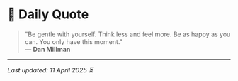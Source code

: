 # 📜 Daily Quote

> "Be gentle with yourself. Think less and feel more. Be as happy as you can. You only have this moment."  
> — **Dan Millman**

---

_Last updated: 11 April 2025 ⏳_
